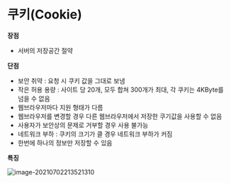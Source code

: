 # 쿠키(Cookie)

**장점**

- 서버의 저장공간 절약

**단점**

- 보안 취약 : 요청 시 쿠키 값을 그대로 보냄
- 작은 허용 용량 : 사이트 당 20개, 모두 합쳐 300개가 최대, 각 쿠키는 4KByte를 넘을 수 없음
- 웹브라우저마다 지원 형태가 다름
- 웹브라우저를 변경할 경우 다른 웹브라우저에서 저장한 쿠기값을 사용할 수 없음
- 사용자가 보안상의 문제로 거부할 경우 사용 불가능
- 네트워크 부하 : 쿠키의 크기가 클 경우 네트워크 부하가 커짐
- 한번에 하나의 정보만 저장할 수 있음

**특징**

![image-20210702213521310](C:\Users\user\AppData\Roaming\Typora\typora-user-images\image-20210702213521310.png)